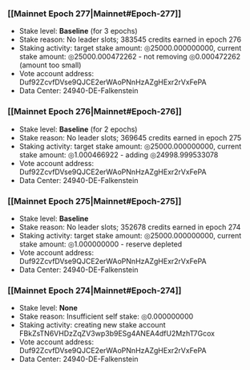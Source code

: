 ### [[Mainnet Epoch 277|Mainnet#Epoch-277]]
* Stake level: **Baseline** (for 3 epochs)
* Stake reason: No leader slots; 383545 credits earned in epoch 276
* Staking activity: target stake amount: ◎25000.000000000, current stake amount: ◎25000.000472262 - not removing ◎0.000472262 (amount too small)
* Vote account address: Duf92ZcvfDVse9QJCE2erWAoPNnHzAZgHExr2rVxFePA
* Data Center: 24940-DE-Falkenstein
### [[Mainnet Epoch 276|Mainnet#Epoch-276]]
* Stake level: **Baseline** (for 2 epochs)
* Stake reason: No leader slots; 369645 credits earned in epoch 275
* Staking activity: target stake amount: ◎25000.000000000, current stake amount: ◎1.000466922 - adding ◎24998.999533078
* Vote account address: Duf92ZcvfDVse9QJCE2erWAoPNnHzAZgHExr2rVxFePA
* Data Center: 24940-DE-Falkenstein
### [[Mainnet Epoch 275|Mainnet#Epoch-275]]
* Stake level: **Baseline**
* Stake reason: No leader slots; 352678 credits earned in epoch 274
* Staking activity: target stake amount: ◎25000.000000000, current stake amount: ◎1.000000000 - reserve depleted
* Vote account address: Duf92ZcvfDVse9QJCE2erWAoPNnHzAZgHExr2rVxFePA
* Data Center: 24940-DE-Falkenstein
### [[Mainnet Epoch 274|Mainnet#Epoch-274]]
* Stake level: **None**
* Stake reason: Insufficient self stake: ◎0.000000000
* Staking activity: creating new stake account FBkZsTN6VHDzZqZV3wp3b9ESg4ANEA4dfU2MzhT7Gcox
* Vote account address: Duf92ZcvfDVse9QJCE2erWAoPNnHzAZgHExr2rVxFePA
* Data Center: 24940-DE-Falkenstein